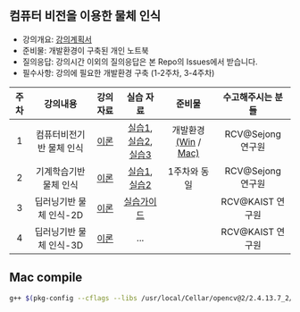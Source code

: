 
## 컴퓨터 비전을 이용한 물체 인식


- 강의개요: [강의계획서](강의계획서.md)
- 준비물: 개발환경이 구축된 개인 노트북
- 질의응답: 강의시간 이외의 질의응답은 본 Repo의 Issues에서 받습니다. 
- 필수사항: 강의에 필요한 개발환경 구축 (1-2주차, 3-4주차)

| 주차 | 강의내용 | 강의 자료 | 실습 자료 | 준비물 | 수고해주시는 분들 | 
|:----:|:----:|:----:|:----:|:----:|:----:|
|  1 | 컴퓨터비전기반 물체 인식 |  [이론](https://www.dropbox.com/s/nixwm5t9s11vwej/CVOR.pdf?dl=0)    | [실습1](1주차-실습1.md), [실습2](1주차-실습2.md), [실습3](1주차-실습3.md) | 개발환경[(Win](1주차-개발환경구축.pdf) / [Mac)](https://github.com/moduPlayGround/ComputerVision-for-VisualRecognition/blob/master/%EA%B0%9C%EB%B0%9C%ED%99%98%EA%B2%BD%20MacOS.md)| RCV@Sejong 연구원  |
|  2 | 기계학습기반 물체 인식 |   [이론](https://www.dropbox.com/s/u3w8uqe9hgl2t54/2%EC%A3%BC%EC%B0%A8_%EC%9D%B4%EB%A1%A01.pdf?dl=0)    |  [실습1](2주차-실습1.md), [실습2](2주차-실습2.md)     |  1주차와 동일 |  RCV@Sejong 연구원  |
|  3 | 딥러닝기반 물체 인식-2D | [이론](https://drive.google.com/file/d/1mwR8tnXPMw2lUEbO_TchXdsaobUOsWyw/view?usp=sharing) |  [실습가이드]()    |   | RCV@KAIST 연구원  |
|  4 | 딥러닝기반 물체 인식-3D |   [이론](  https://www.dropbox.com/s/ptz80hymufrj444/%EC%BB%B4%EB%B9%84%EC%A0%84%EA%B0%95%EC%9D%984%EC%A3%BC%EC%B0%A8.pdf?dl=0)  |  ...     |   | RCV@KAIST 연구원  |

## Mac compile
```sh
g++ $(pkg-config --cflags --libs /usr/local/Cellar/opencv@2/2.4.13.7_2/lib/pkgconfig/opencv.pc) -std=c++11 MYFILE.cpp -o MYFILE
```


